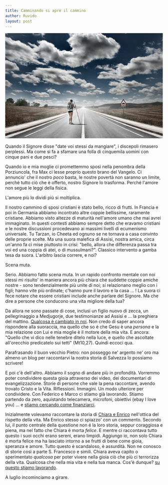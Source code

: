 ```yaml
---
title: Camminando si apre il cammino
author: Ruvido
layout: post
---
```


![](/img/posts/walk-road.jpg)

<!-- INIZIO -->
Quando il Signore disse "date voi stessi da mangiare", i discepoli rimasero perplessi. Ma come si fa a sfamare una folla di cinquemila uomini con cinque pani e due pesci?
<!-- FINE -->

Quando io e mia moglie ci promettemmo sposi nella penombra della Porziuncola, fra Max ci lesse proprio questo brano del Vangelo. Ci annuncio' che il nostro *poco* basta, le nostre povertà non saranno un limite, perché tutto ciò che è offerto, nostro Signore lo trasforma. Perché l'amore non segue le leggi della fisica. 

L'amore più lo dividi più si moltiplica.

Il nostro cammino di sposi cristiani è stato bello, ricco di frutti. In Francia e poi in Germania abbiamo incontrato altre coppie bellissime, raramente cristiane. Abbiamo visto altezze di maturità nell'amore umano che mai avrei immaginato. In questi contesti abbiamo sempre detto che eravamo cristiani e le nostre discussioni procedevano ai massimi livelli di ecumenismo universale. Tu Tarzan, io Cheeta ed ognuno se ne tornava a casa convinto delle proprie scelte. Ma una suora malefica di Assisi, nostra amica, circa un'anno fa ci mise piuttosto in crisi: "bello, allora che differenza passa tra voi ed una coppia di atei, o di mussulmani?". Classico intervento a gamba tesa da suora. L'arbitro lascia correre, e noi?

Scena muta.

Serio. Abbiamo fatto scena muta. In un rapido confronto mentale con noi stessi mi risulto' in maniera ancora più chiara che suddette coppie amiche nostre - sono tendenzialmente più unite di noi; si relazionano meglio con i figli; hanno vite più ordinate; c'hanno pure il lavoro e la casa ... ! La suora ci fece notare che essere cristiani include anche parlare del Signore. Ma che dire a persone che conducono una vita migliore della tua?

Da allora ne sono passate di cose, inclusi un figlio nuovo di zecca, un pellegrinaggio a Medjugorje, due testimonianze ad Assisi e ... la preghiera del mattino. [Qualcosa è cambiato in noi](http://5p2p.it/2013/04/07/revolution.html). Non credo di saper ancora rispondere alla suoraccia, ma quello che so è che Gesu è una *persona* e la mia relazione con Lui e mia moglie è il motore della mia vita. E ancora: "Quello che vi dico nelle tenebre ditelo nella luce, e quello che ascoltate all'orecchio predicatelo sui tetti" (Mt10,27). Quindi eccoci qua.

Parafrasando il buon vecchio Pietro: non posseggo ne' argento ne' oro ma almeno un blog per raccontarvi la nostra storia di Salvezza lo possiamo scrivere!

E poi c'è dell'altro. Abbiamo il sogno di andare più in profondità. Vorremmo poter condividere questa gioia attraverso dei video, dei documentari di evangelizzazione. Storie di persone che vale la pena raccontare, avendo trovato Cristo e la Vita. Riflessioni. Immagini. Un modo ulteriore per condividere. Con Federico e Marco ci stiamo già lavorando. Stiamo partendo da zero, aquistando telecamera, microfoni, obiettivi (ebay I love you) ... e [stiamo cercando come finanziarci](http://foto.5p2p.it).

Inizialmente volevamo raccontare la storia di [Chiara e Enrico](http://www.chiaracorbellapetrillo.it) nell'ottica del rispetto della vita. Ma Enrico stesso ci spiazzo' con un commento. Secondo lui, il punto centrale della questione non é la loro storia, seppur coraggiosa e piena, ma nel fatto che Chiara è morta *felice*. E mentre ci raccontava tutto questo i suoi occhi erano sereni, erano limpidi. Aggiungo io, non solo Chiara è morta felice ma ha lasciato intorno a se frutti di bene come gioia, speranza e amore. Tutto questo è scandaloso, è assurdità. Non ne conosco di storie così a parte S. Francesco e simili. Chiara aveva capito o sperimentato *qualcosa* per poter vivere nella gioia ciò che più ci terrorizza della vita. Qualcosa che nella mia vita e nella tua manca. Cos'è dunque? [su questo stiamo lavorando](http://5p2p.it/video).

A luglio incominciamo a girare.
